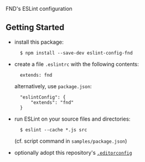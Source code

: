 FND's ESLint configuration


Getting Started
---------------

* install this package:

        $ npm install --save-dev eslint-config-fnd

* create a file `.eslintrc` with the following contents:

        extends: fnd

  alternatively, use `package.json`:

        "eslintConfig": {
            "extends": "fnd"
        }

* run ESLint on your source files and directories:

        $ eslint --cache *.js src

    (cf. script command in `samples/package.json`)

* optionally adopt this repository's [`.editorconfig`](http://editorconfig.org)
